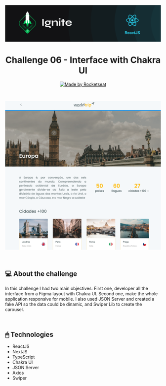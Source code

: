 <img src=".github/ignite-reactjs-photo.png" alt="Ignite" >

<h1 align="center">
  Challenge 06 - Interface with Chakra UI
</h1>

<p align="center">
  <a href="https://rocketseat.com.br">
    <img alt="Made by Rocketseat" src="https://img.shields.io/badge/made%20by-Rocketseat-%2306b656?style=flat-square">
  </a>
</p>

</br>

<p align="center">
  <img src=".github/worldtrip.PNG" alt="worldtrip">
</p>

</br>

## 💻 About the challenge

In this challenge I had two main objectives: First one, developer all the interface from a Figma layout with Chakra UI. Second one, make the whole application responsive for mobile. I also used JSON Server and created a fake API so the data could be dinamic, and Swiper Lib to create the carousel.

</br>

## 🖱 Technologies

- ReactJS
- NextJS
- TypeScript
- Chakra UI
- JSON Server
- Axios
- Swiper